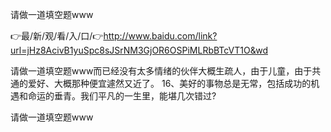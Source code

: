 请做一道填空题www

👉最/新/观/看/入/口/👉http://www.baidu.com/link?url=jHz8AcivB1yuSpc8sJSrNM3GjOR6OSPiMLRbBTcVT1O&wd

请做一道填空题www而已经没有太多情绪的伙伴大概生疏人，由于儿童，由于共通的爱好、大概那种便宜遽然又近了。
	16、美好的事物总是无常，包括成功的机遇和命运的垂青。我们平凡的一生里，能堪几次错过?


请做一道填空题www
